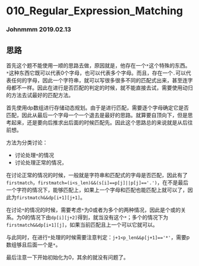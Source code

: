 # 010_Regular_Expression_Matching

### Johnmmm 2019.02.13

## 思路

首先这个题不能使用一顺的思路去做，原因就是，他存在一个`*`这个特殊的东西。`*`这种东西它既可以代表0个字母，也可以代表多个字母。而且，存在一个`.`可以代表任何的字母，因此一个字符串，就可以写很多很多不同的匹配式出来，甚至连字母都不一样。因此在进行是否匹配的判定的时候，就不能直接去试，需要使用动归的方法去试最好的匹配方法。

首先使用dp数组进行存储动态规划。由于是进行匹配，需要逐个字母确定它是否匹配，因此从最后一个字母一个一个退去是最好的思路。就算要自顶向下，但是思考起来，还是要向后推求出后面的时候匹配先。因此这个思路总的来说就是从后往前想。

方法为分类讨论：

* 讨论处理`*`的情况
* 讨论处理正常的情况，

在讨论正常的情况的时候，一般就是字符串和匹配式的字母是否匹配，因此有了`firstmatch`，`firstmatch=(i<s_len)&&(s[i]==p[j]||p[j]=='.')`，在不是最后一个字符的情况下，能够匹配上，如果上一个字母和匹配也能匹配上就可以了，因此为`firstmatch&&dp[i+1][j+1]`。

在讨论`*`的情况的时候，需要考虑`*`为0或者为多个的两种情况，因此是个或的关系。为0的情况下由`dp[i][j+2]`得到，就当没有这个`*`；多个的情况下为`firstmatch&&dp[i+1][j]`，如果当前匹配且上一个可以它就可以。

与此同时，在进行`*`处理的时候需要注意判定：`j+1<p_len&&p[j+1]=='*'`，需要p数组够且后面一个是`*`。

最后注意一下开始初始化为0，其余的就没有问题了。

